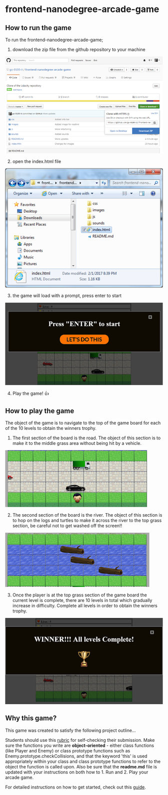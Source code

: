 frontend-nanodegree-arcade-game
===============================

## How to run the game

To run the frontend-nanodegree-arcade-game;

1. download the zip file from the github repository to your machine

  ![Zip file download image](images/Zip_file_download.png)
  
  
2. open the index.html file

  ![Index.html file open image](images/Index_file_open.png)
  
  
3. the game will load with a prompt, press enter to start

  ![Game start prompt image](images/Start_prompt.png)
  
  
4. Play the game! :+1:


## How to play the game

The object of the game is to navigate to the top of the game board for each of the 10 levels to obtain the winners trophy.

1. The first section of the board is the road.  The object of this section is to make it to the middle grass area without being hit by a vehicle.

  ![Road section of game board image](images/road.png)
  
  
2. The second section of the board is the river.  The object of this section is to hop on the logs and turtles to make it across the river to the top grass section, be careful not to get washed off the screen!!
  
  ![River section of game board image](images/river.png)
  
  
3. Once the player is at the top grass section of the game board the current level is complete, there are 10 levels in total which gradually increase in difficulty.  Complete all levels in order to obtain the winners trophy.

  ![Winners trophy image](images/winners_trophy.png)


## Why this game?

This game was created to satisfy the following project outline...

Students should use this [rubric](https://review.udacity.com/#!/projects/2696458597/rubric) for self-checking their submission. Make sure the functions you write are **object-oriented** - either class functions (like Player and Enemy) or class prototype functions such as Enemy.prototype.checkCollisions, and that the keyword 'this' is used appropriately within your class and class prototype functions to refer to the object the function is called upon. Also be sure that the **readme.md** file is updated with your instructions on both how to 1. Run and 2. Play your arcade game.

For detailed instructions on how to get started, check out this [guide](https://docs.google.com/document/d/1v01aScPjSWCCWQLIpFqvg3-vXLH2e8_SZQKC8jNO0Dc/pub?embedded=true).
